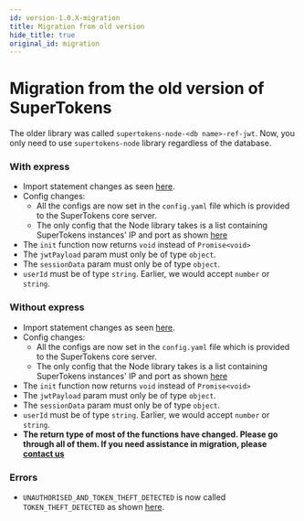 ```yaml
---
id: version-1.0.X-migration
title: Migration from old version
hide_title: true
original_id: migration
---
```


# Migration from the old version of SuperTokens

The older library was called ```supertokens-node-<db name>-ref-jwt```. Now, you only need to use ```supertokens-node``` library regardless of the database.

### With express
- Import statement changes as seen [here](./usage-with-express/initialization).
- Config changes:
    - All the configs are now set in the ```config.yaml``` file which is provided to the SuperTokens core server.
    - The only config that the Node library takes is a list containing SuperTokens instances' IP and port as shown [here](./usage-with-express/initialization#configure)
- The ```init``` function now returns ```void``` instead of ```Promise<void>```
- The ```jwtPayload``` param must only be of type ```object```.
- The ```sessionData``` param must only be of type ```object```.
- ```userId``` must be of type ```string```. Earlier, we would accept ```number``` or ```string```.

### Without express
- Import statement changes as seen [here](./usage-without-express/initialization).
- Config changes:
    - All the configs are now set in the ```config.yaml``` file which is provided to the SuperTokens core server.
    - The only config that the Node library takes is a list containing SuperTokens instances' IP and port as shown [here](./usage-without-express/initialization#configure)
- The ```init``` function now returns ```void``` instead of ```Promise<void>```
- The ```jwtPayload``` param must only be of type ```object```.
- The ```sessionData``` param must only be of type ```object```.
- ```userId``` must be of type ```string```. Earlier, we would accept ```number``` or ```string```.
- **The return type of most of the functions have changed. Please go through all of them. If you need assistance in migration, please [contact us](mailto:team@supertokens.com)**

### Errors
- ```UNAUTHORISED_AND_TOKEN_THEFT_DETECTED``` is now called ```TOKEN_THEFT_DETECTED``` as shown [here](./error-handling/token-theft-detected).